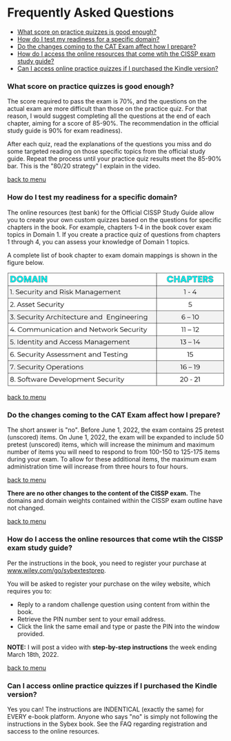 # Frequently Asked Questions

- [What score on practice quizzes is good enough?](#what-score-on-practice-quizzes-is-good-enough)
- [How do I test my readiness for a specific domain?](#how-do-i-test-my-readiness-for-a-specific-domain)
- [Do the changes coming to the CAT Exam affect how I prepare?](#do-the-changes-coming-to-the-cat-exam-affect-how-i-prepare)
- [How do I access the online resources that come wtih the CISSP exam study guide?](#how-do-i-access-the-online-resources-that-come-wtih-the-cissp-exam-study-guide) 
- [Can I access online practice quizzes if I purchased the Kindle version?](#can-i-access-online-practice-quizzes-if-i-purchased-the-kindle-version)

### What score on practice quizzes is good enough? 

The score required to pass the exam is 70%, and the questions on the actual exam are more difficult than those on the practice quiz. For that reason, I would suggest completing all the questions at the end of each chapter, aiming for a score of 85-90%. The recommendation in the official study guide is 90% for exam readiness). 

After each quiz, read the explanations of the questions you miss and do some targeted reading on those specific topics from the official study guide. Repeat the process until your practice quiz results meet the 85-90% bar. This is the "80/20 strategy" I explain in the video.

[back to menu](#frequently-asked-questions)

### How do I test my readiness for a specific domain?

The online resources (test bank) for the Official CISSP Study Guide allow you to create your own custom quizzes based on the questions for specific chapters in the book. For example, chapters 1-4 in the book cover exam topics in Domain 1. If you create a practice quiz of questions from chapters 1 through 4, you can assess your knowledge of Domain 1 topics.

A complete list of book chapter to exam domain mappings is shown in the figure below.

![cissp chapters mappings](/images/chap2domain.png)

[back to menu](#frequently-asked-questions)

### Do the changes coming to the CAT Exam affect how I prepare?

The short answer is "no". Before June 1, 2022, the exam contains 25 pretest (unscored) items. On June 1, 2022, the exam will be expanded to include 50 pretest (unscored) items, which will increase the minimum and maximum number of items you will need to respond to from 100-150 to 125-175 items during your exam. To allow for these additional items, the maximum exam administration time will increase from three hours to four hours. 

[back to menu](#frequently-asked-questions)

**There are no other changes to the content of the CISSP exam.** The domains and domain weights contained within the CISSP exam outline have not changed.

[back to menu](#frequently-asked-questions)

### How do I access the online resources that come wtih the CISSP exam study guide? 

Per the instructions in the book, you need to register your purchase at www.wiley.com/go/sybextestprep.

You will be asked to register your purchase on the wiley website, which requires you to:

- Reply to a random challenge question using content from within the book.
- Retrieve the PIN number sent to your email address. 
- Click the link the same email and type or paste the PIN into the window provided.

**NOTE:** I will post a video with **step-by-step instructions** the week ending March 18th, 2022.

[back to menu](#frequently-asked-questions)

### Can I access online practice quizzes if I purchased the Kindle version?

Yes you can! The instructions are INDENTICAL (exactly the same) for EVERY e-book platform. Anyone who says "no" is simply not following the instructions in the Sybex book. See the FAQ regarding registration and saccess to the online resources.